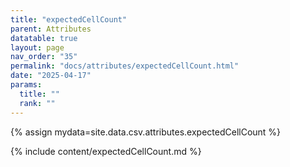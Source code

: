 ```yaml
---
title: "expectedCellCount"
parent: Attributes
datatable: true
layout: page
nav_order: "35"
permalink: "docs/attributes/expectedCellCount.html"
date: "2025-04-17"
params:
  title: ""
  rank: ""
---
```

{% assign mydata=site.data.csv.attributes.expectedCellCount %} 

{% include content/expectedCellCount.md %}
